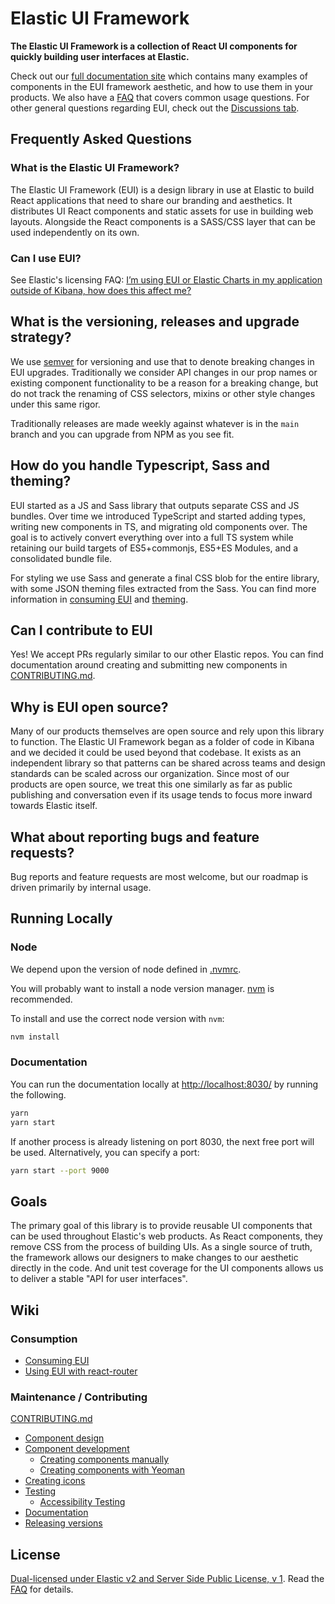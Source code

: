 <img src="https://repository-images.githubusercontent.com/107422373/b6180480-a1d7-11eb-8a3c-902086232aa7" alt="" />

# Elastic UI Framework

**The Elastic UI Framework is a collection of React UI components for quickly building user interfaces at Elastic.**

Check out our [full documentation site][docs] which contains many examples of components in the EUI framework aesthetic, and how to use them in your products. We also have a [FAQ][faq] that covers common usage questions. For other general questions regarding EUI, check out the [Discussions tab](https://github.com/elastic/eui/discussions).

## Frequently Asked Questions

### What is the Elastic UI Framework?

The Elastic UI Framework (EUI) is a design library in use at Elastic to build React applications that need to share our branding and aesthetics. It distributes UI React components and static assets for use in building web layouts. Alongside the React components is a SASS/CSS layer that can be used independently on its own.

### Can I use EUI?

See Elastic's licensing FAQ: [I’m using EUI or Elastic Charts in my application outside of Kibana, how does this affect me?](https://www.elastic.co/pricing/faq/licensing#im-using-eui-or-elastic-charts-in-my-application-outside-of-kibana-how-does-this-affect-me)

## What is the versioning, releases and upgrade strategy?

We use [semver](https://semver.org/) for versioning and use that to denote breaking changes in EUI upgrades. Traditionally we consider API changes in our prop names or existing component functionality to be a reason for a breaking change, but do not track the renaming of CSS selectors, mixins or other style changes under this same rigor.

Traditionally releases are made weekly against whatever is in the `main` branch and you can upgrade from NPM as you see fit.

## How do you handle Typescript, Sass and theming?

EUI started as a JS and Sass library that outputs separate CSS and JS bundles. Over time we introduced TypeScript and started adding types, writing new components in TS, and migrating old components over. The goal is to actively convert everything over into a full TS system while retaining our build targets of ES5+commonjs, ES5+ES Modules, and a consolidated bundle file.

For styling we use Sass and generate a final CSS blob for the entire library, with some JSON theming files extracted from the Sass. You can find more information in [consuming EUI](wiki/consuming.md) and [theming](wiki/theming.md).

## Can I contribute to EUI

Yes! We accept PRs regularly similar to our other Elastic repos. You can find documentation around creating and submitting new components in [CONTRIBUTING.md](CONTRIBUTING.md).

## Why is EUI open source?

Many of our products themselves are open source and rely upon this library to function. The Elastic UI Framework began as a folder of code in Kibana and we decided it could be used beyond that codebase. It exists as an independent library so that patterns can be shared across teams and design standards can be scaled across our organization. Since most of our products are open source, we treat this one similarly as far as public publishing and conversation even if its usage tends to focus more inward towards Elastic itself.

## What about reporting bugs and feature requests?

Bug reports and feature requests are most welcome, but our roadmap is driven primarily by internal usage.



## Running Locally

### Node

We depend upon the version of node defined in [.nvmrc](.nvmrc).

You will probably want to install a node version manager. [nvm](https://github.com/creationix/nvm) is recommended.

To install and use the correct node version with `nvm`:

```bash
nvm install
```

### Documentation

You can run the documentation locally at [http://localhost:8030/](http://localhost:8030/) by running the following.

```bash
yarn
yarn start
```

If another process is already listening on port 8030, the next free port will be used. Alternatively, you can specify a port:

```bash
yarn start --port 9000
```

## Goals

The primary goal of this library is to provide reusable UI components that can be used throughout
Elastic's web products. As React components, they remove CSS from the process of building UIs.
As a single source of truth, the framework allows our designers to make changes to our aesthetic
directly in the code. And unit test coverage for the UI components allows us to deliver a stable
"API for user interfaces".


## Wiki

### Consumption

* [Consuming EUI][consuming]
* [Using EUI with react-router](wiki/react-router.md)

### Maintenance / Contributing

[CONTRIBUTING.md](CONTRIBUTING.md)

* [Component design](wiki/component-design.md)
* [Component development](wiki/component-development.md)
  * [Creating components manually](wiki/creating-components-manually.md)
  * [Creating components with Yeoman](wiki/creating-components-yeoman.md)
* [Creating icons](wiki/creating-icons.md)
* [Testing](wiki/testing.md)
  * [Accessibility Testing](wiki/automated-accessibility-testing.md)
* [Documentation](wiki/documentation-guidelines.md)
* [Releasing versions](wiki/releasing-versions.md)

## License

[Dual-licensed under Elastic v2 and Server Side Public License, v 1][license]. Read the [FAQ][faq] for details.

[license]: LICENSE.txt
[faq]: #frequently-asked-questions
[consuming]: wiki/consuming.md
[docs]: https://elastic.github.io/eui/
